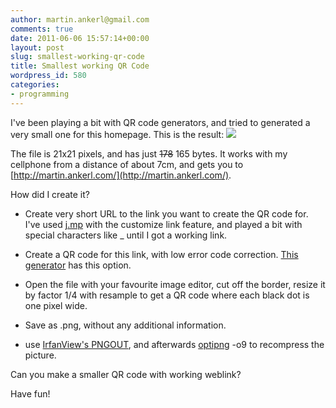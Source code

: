 ```yaml
---
author: martin.ankerl@gmail.com
comments: true
date: 2011-06-06 15:57:14+00:00
layout: post
slug: smallest-working-qr-code
title: Smallest working QR Code
wordpress_id: 580
categories:
- programming
---
```


I've been playing a bit with QR code generators, and tried to generated a very small one for this homepage. This is the result:
![](http://martin.ankerl.com/wp-content/uploads/2011/06/martinankerl-small.png)

The file is 21x21 pixels, and has just <strike>178</strike> 165 bytes. It works with my cellphone from a distance of about 7cm, and gets you to [http://martin.ankerl.com/](http://martin.ankerl.com/).

How did I create it?





  * Create very short URL to the link you want to create the QR code for. I've used [j.mp](http://j.mp/) with the customize link feature, and played a bit with special characters like _ until I got a working link.

  * Create a QR code for this link, with low error code correction. [This generator](http://www.racoindustries.com/barcodegenerator/2d/qr-code.aspx) has this option.

  * Open the file with your favourite image editor, cut off the border, resize it by factor 1/4 with resample to get a QR code where each black dot is one pixel wide.

  * Save as .png, without any additional information.

  * use [IrfanView's PNGOUT](http://www.irfanview.com/plugins.htm), and afterwards [optipng](http://optipng.sourceforge.net/) -o9 to recompress the picture.


Can you make a smaller QR code with working weblink?

Have fun!

